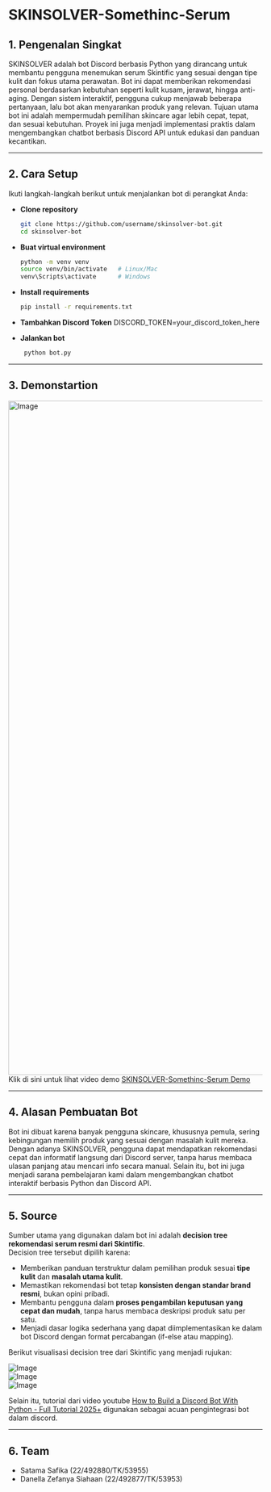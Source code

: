 # SKINSOLVER-Somethinc-Serum

## 1. Pengenalan Singkat  

SKINSOLVER adalah bot Discord berbasis Python yang dirancang untuk membantu pengguna menemukan serum Skintific yang sesuai dengan tipe kulit dan fokus utama perawatan.  Bot ini dapat memberikan rekomendasi personal berdasarkan kebutuhan seperti kulit kusam, jerawat, hingga anti-aging.  Dengan sistem interaktif, pengguna cukup menjawab beberapa pertanyaan, lalu bot akan menyarankan produk yang relevan.  Tujuan utama bot ini adalah mempermudah pemilihan skincare agar lebih cepat, tepat, dan sesuai kebutuhan.  Proyek ini juga menjadi implementasi praktis dalam mengembangkan chatbot berbasis Discord API untuk edukasi dan panduan kecantikan.  

---

## 2. Cara Setup  

Ikuti langkah-langkah berikut untuk menjalankan bot di perangkat Anda:  

* **Clone repository**  
   ```bash
   git clone https://github.com/username/skinsolver-bot.git
   cd skinsolver-bot
   ```

* **Buat virtual environment**
    ```bash
   python -m venv venv
   source venv/bin/activate   # Linux/Mac
   venv\Scripts\activate      # Windows

   ```
* **Install requirements**
    ```bash
    pip install -r requirements.txt
    ```

* **Tambahkan Discord Token**
    DISCORD_TOKEN=your_discord_token_here

* **Jalankan bot**
  ```bash
   python bot.py
   ```
---

  ## 3. Demonstartion
  <img width="1740" height="1336" alt="Image" src="https://github.com/user-attachments/assets/1e592ad5-2966-4f16-9551-d389adb9a6c2" />
  Klik di sini untuk lihat video demo
  <a href="https://github.com/user-attachments/assets/46f73b63-1992-412e-9943-ef52f18f212d">
    SKINSOLVER-Somethinc-Serum Demo
  </a>
   
---

  ## 4. Alasan Pembuatan Bot

  Bot ini dibuat karena banyak pengguna skincare, khususnya pemula, sering kebingungan memilih produk yang sesuai dengan masalah kulit mereka.
Dengan adanya SKINSOLVER, pengguna dapat mendapatkan rekomendasi cepat dan informatif langsung dari Discord server, tanpa harus membaca ulasan panjang atau mencari info secara manual.
Selain itu, bot ini juga menjadi sarana pembelajaran kami dalam mengembangkan chatbot interaktif berbasis Python dan Discord API.

---

## 5. Source

Sumber utama yang digunakan dalam bot ini adalah **decision tree rekomendasi serum resmi dari Skintific**.  
Decision tree tersebut dipilih karena:  

- Memberikan panduan terstruktur dalam pemilihan produk sesuai **tipe kulit** dan **masalah utama kulit**.  
- Memastikan rekomendasi bot tetap **konsisten dengan standar brand resmi**, bukan opini pribadi.  
- Membantu pengguna dalam **proses pengambilan keputusan yang cepat dan mudah**, tanpa harus membaca deskripsi produk satu per satu.  
- Menjadi dasar logika sederhana yang dapat diimplementasikan ke dalam bot Discord dengan format percabangan (if-else atau mapping).  

Berikut visualisasi decision tree dari Skintific yang menjadi rujukan:  

![Image](https://github.com/user-attachments/assets/6b78cd60-136b-410c-b00d-baa3da1179bf)  
![Image](https://github.com/user-attachments/assets/95ff9492-0df4-4835-879c-cd5526a4312e)  
![Image](https://github.com/user-attachments/assets/ea276b86-867a-4d60-b6c6-185c3a4af28d)  

Selain itu, tutorial dari video youtube [How to Build a Discord Bot With Python - Full Tutorial 2025+](https://youtu.be/YD_N6Ffoojw?si=UddLO1FfyahCuh8v) digunakan sebagai acuan pengintegrasi bot dalam discord.

---

## 6. Team
- Satama Safika (22/492880/TK/53955)
- Danella Zefanya Siahaan (22/492877/TK/53953)
